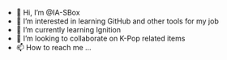 - 👋 Hi, I’m @IA-SBox
- 👀 I’m interested in learning GitHub and other tools for my job
- 🌱 I’m currently learning Ignition
- 💞️ I’m looking to collaborate on K-Pop related items
- 📫 How to reach me ...

<!---
Eujung33/Eujung33 is a ✨ special ✨ repository because its `README.md` (this file) appears on your GitHub profile.
You can click the Preview link to take a look at your changes.
--->
